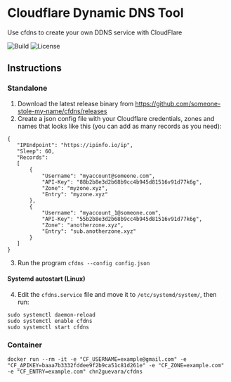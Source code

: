 # Cloudflare Dynamic DNS Tool
Use cfdns to create your own DDNS service with CloudFlare

![Build](https://github.com/someone-stole-my-name/cfdns/workflows/Build/badge.svg)
![License](https://img.shields.io/github/license/someone-stole-my-name/cfdns?color=green)

## Instructions

### Standalone
 1. Download the latest release binary from https://github.com/someone-stole-my-name/cfdns/releases
 2. Create a json config file with your Cloudflare credentials, zones and names that looks like this (you can add as many records as you need):

 ```
 {
    "IPEndpoint": "https://ipinfo.io/ip",
    "Sleep": 60,
    "Records":
    [
        {
            "Username": "myaccount@someone.com",
            "API-Key": "88b2b8e3d2b68b9cc4b945d81516v91d77k6g",
            "Zone": "myzone.xyz",
            "Entry": "myzone.xyz"
        },
        {
            "Username": "myaccount_1@someone.com",
            "API-Key": "55b2b8e3d2b68b9cc4b945d81516v91d77k6g",
            "Zone": "anotherzone.xyz",
            "Entry": "sub.anotherzone.xyz"
        }
    ]
}
 ```

 3. Run the program `cfdns --config config.json`

 #### Systemd autostart (Linux)

 4. Edit the `cfdns.service` file and move it to `/etc/systemd/system/`, then  run:
 ```
 sudo systemctl daemon-reload
 sudo systemctl enable cfdns
 sudo systemctl start cfdns
 ```

### Container

```
docker run --rm -it -e "CF_USERNAME=example@gmail.com" -e "CF_APIKEY=baaa7b3332fddee9f2b9ca51c81d261e" -e "CF_ZONE=example.com" -e "CF_ENTRY=example.com" chn2guevara/cfdns
```
